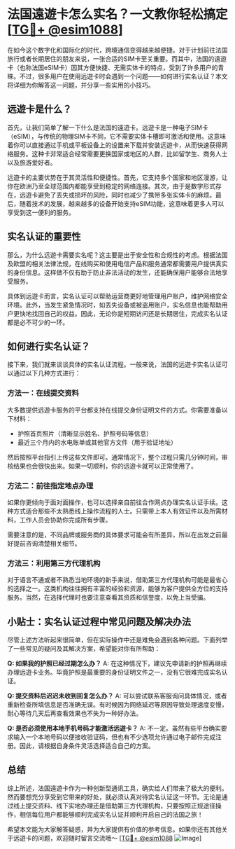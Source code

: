 # 法国遠遊卡怎么实名？一文教你轻松搞定[[TG💪+ @esim1088](https://t.me/s/esim1088)]

在如今这个数字化和国际化的时代，跨境通信变得越来越便捷。对于计划前往法国旅行或者长期居住的朋友来说，一张合适的SIM卡至关重要。而其中，法国的遠遊卡（也称法国eSIM卡）因其方便快捷、无需实体卡的特点，受到了许多用户的青睐。不过，很多用户在使用远遊卡时会遇到一个问题——如何进行实名认证？本文将详细为你解答这一问题，并分享一些实用的小技巧。

## 远遊卡是什么？

首先，让我们简单了解一下什么是法国的遠遊卡。远遊卡是一种电子SIM卡（eSIM），与传统的物理SIM卡不同，它不需要实体卡槽即可激活和使用。这意味着你可以直接通过手机或平板设备上的设置来下载并安装远遊卡，从而快速获得网络服务。这种卡非常适合经常需要更换国家或地区的人群，比如留学生、商务人士以及旅游爱好者。

远遊卡的主要优势在于其灵活性和便捷性。首先，它支持多个国家和地区漫游，让你在欧洲乃至全球范围内都能享受到稳定的网络连接。其次，由于是数字形式存在，远遊卡避免了丢失或损坏的风险，同时也减少了携带多张实体卡的麻烦。最后，随着技术的发展，越来越多的设备开始支持eSIM功能，这意味着更多人可以享受到这一便利的服务。

## 实名认证的重要性

那么，为什么远遊卡需要实名呢？这主要是出于安全性和合规性的考虑。根据法国及欧盟的相关法律法规，在线购买和使用电信产品和服务通常都需要用户提供真实的身份信息。这样做不仅有助于防止非法活动的发生，还能确保用户能够合法地享受服务。

具体到远遊卡而言，实名认证可以帮助运营商更好地管理用户账户，维护网络安全环境。此外，当发生紧急情况时，如丢失设备或被盗用账户，实名信息也能帮助用户更快地找回自己的权益。因此，无论你是短期访问还是长期居住，完成实名认证都是必不可少的一环。

## 如何进行实名认证？

接下来，我们就来谈谈具体的实名认证流程。一般来说，法国的远遊卡实名认证可以通过以下几种方式进行：

### 方法一：在线提交资料

大多数提供远遊卡服务的平台都支持在线提交身份证明文件的方式。你需要准备以下材料：
- 护照首页照片（清晰显示姓名、护照号码等信息）
- 最近三个月内的水电账单或其他官方文件（用于验证地址）

然后按照平台指引上传这些文件即可。通常情况下，整个过程只需几分钟时间，审核结果也会很快出来。如果一切顺利，你的远遊卡就可以正常使用了。

### 方法二：前往指定地点办理

如果你更倾向于面对面操作，也可以选择亲自前往合作网点办理实名认证手续。这种方式适合那些不太熟悉线上操作流程的人士。只需带上本人有效证件以及所需材料，工作人员会协助你完成所有步骤。

需要注意的是，不同品牌或服务商的具体要求可能会有所差异，所以在出发之前最好提前咨询清楚相关细节。

### 方法三：利用第三方代理机构

对于语言不通或者不熟悉当地环境的新手来说，借助第三方代理机构可能是最省心的选择之一。这类机构往往拥有丰富的经验和资源，能够为客户提供全方位的支持服务。当然，在选择代理时也要注意查看其资质和信誉度，以免上当受骗。

## 小贴士：实名认证过程中常见问题及解决办法

尽管上述方法听起来很简单，但在实际操作中还是难免会遇到各种问题。下面列举了一些常见的疑问及其解决方案，希望能对你有所帮助：

**Q: 如果我的护照已经过期怎么办？**
A: 在这种情况下，建议先申请新的护照再继续办理远遊卡业务。毕竟护照是最重要的身份证明文件之一，没有它很难完成实名认证。

**Q: 提交资料后迟迟未收到回复怎么办？**
A: 可以尝试联系客服询问具体情况，或者重新检查所填信息是否准确无误。有时候因为网络延迟等原因导致处理速度变慢，耐心等待几天后再查看效果也不失为一种好办法。

**Q: 是否必须使用本地手机号码才能激活远遊卡？**
A: 不一定。虽然有些平台确实要求输入一个本地号码以便接收验证码，但也有不少选项允许通过电子邮件完成注册。因此，请根据自身条件灵活选择适合自己的方案。

## 总结

综上所述，法国遠遊卡作为一种创新型通讯工具，确实给人们带来了极大的便利。然而要想充分享受到它带来的好处，就必须认真对待实名认证这一环节。无论是通过线上提交资料、线下实地办理还是借助第三方代理机构，只要按照正规途径操作，相信每位用户都能够顺利完成实名认证并顺利开启自己的法国之旅！

希望本文能为大家解答疑惑，并为大家提供有价值的参考信息。如果你还有其他关于远遊卡的问题，欢迎随时留言交流哦～ [[TG💪+ @esim1088](https://t.me/s/esim1088) ![Image](https://i.postimg.cc/4NQfJmqS/Snipaste-2025-05-13-00-14-12.png)]